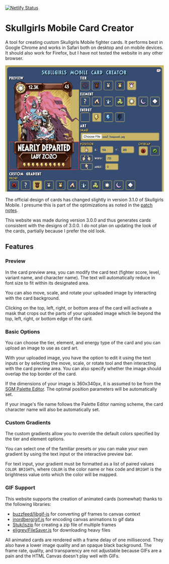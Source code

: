 [![Netlify Status](https://api.netlify.com/api/v1/badges/fbc33fd2-56be-4c65-b34d-6946840deaf1/deploy-status)](https://app.netlify.com/sites/sgmcard/deploys)

# Skullgirls Mobile Card Creator

A tool for creating custom Skullgirls Mobile fighter cards.
It performs best in Google Chrome and works in Safari both on desktop and on mobile devices.
It should also work for Firefox, but I have not tested the website in any other browser.

<img src="preview.png">

The official design of cards has changed slightly in version 3.1.0 of Skullgirls Mobile.
I presume this is part of the optimizations as noted in the [patch notes](https://forum.skullgirlsmobile.com/threads/official-3-1-update-notes-coming-soon.5246/).

This website was made during version 3.0.0 and thus generates cards consistent with the designs of 3.0.0.
I do not plan on updating the look of the cards, partially because I prefer the old look.

## Features

### Preview

In the card preview area, you can modify the card text (fighter score, level, variant name, and character name).
The text will automatically reduce in font size to fit within its designated area.

You can also move, scale, and rotate your uploaded image by interacting with the card background.

Clicking on the top, left, right, or bottom area of the card will activate a mask that crops out the parts of your uploaded image which lie beyond the top, left, right, or bottom edge of the card.

### Basic Options

You can choose the tier, element, and energy type of the card and you can upload an image to use as card art.

With your uploaded image, you have the option to edit it using the text inputs or by selecting the move, scale, or rotate tool and then interacting with the card preview area.
You can also specify whether the image should overlap the top border of the card.

If the dimensions of your image is 360x340px, it is assumed to be from the [SGM Palette Editor](https://github.com/Krazete/sgmpalette).
The optimal position parameters will be automatically set.

If your image's file name follows the Palette Editor naming scheme, the card character name will also be automatically set.

### Custom Gradients

The custom gradients allow you to override the default colors specified by the tier and element options.

You can select one of the familiar presets or you can make your own gradient by using the text input or the interactive preview bar.

For text input, your gradient must be formatted as a list of paired values `COLOR BRIGHT%`, where `COLOR` is the color name or hex code and `BRIGHT` is the brightness value onto which the color will be mapped.

### GIF Support

This website supports the creation of animated cards (somewhat) thanks to the following libraries:

* [buzzfeed/libgif-js](https://github.com/buzzfeed/libgif-js) for converting gif frames to canvas context
* [jnordberg/gif.js](https://github.com/jnordberg/gif.js) for encoding canvas animations to gif data
* [Stuk/jszip](https://github.com/Stuk/jszip) for creating a zip file of multiple frames
* [eligrey/FileSaver.js](https://github.com/eligrey/FileSaver.js) for downloading heavy files

All animated cards are rendered with a frame delay of one millisecond.
They also have a lower image quality and an opaque black background.
The frame rate, quality, and transparency are not adjustable because GIFs are a pain and the HTML Canvas doesn't play well with GIFs.

<!--
## Background Processes

### Gradient Maps

Gradient maps are applied after running them through a series of canvas-based operations.

1. Load an image, draw it in a canvas, and average the color values of each pixel to get brightness values (this formula isn't quite right, but it's good enough).
2. Load the gradient map and draw it stretched out on a 256px by 1px canvas.
3. Map the image brightness values `i` to the `i`th gradient value to get the mapped color.
4. Draw the new data to a canvas and take the `dataURL` from that canvas to use as an image `src`.

Foreground gradients are loaded from images in the [gradient](gradient) folder.

Background gradients are not loaded from images because I could not find these gradient maps in the APK.
Instead, I loaded cropped in-game screenshots as card art and repeatedly adjusted colors and percentages of the background gradient until I achieved an acceptable approximation.

### Image Transformations

The interactive image editing tools use basic distance and angle formulas to adjust the CSS properties of the uploaded image.

These operations depend on the position of initial mouse click.
To make it work on mobile devices, only the first touch input is used and is treated as a mouse input. Page scrolling and zooming is disabled when the card preview area is in use.

### Rendering

The process of rendering the card preview area into a downloadable image relies heavily on the `window.getComputedStyle` function to obtain the position, transformation, and clip path of all necessary elements.

This was difficult to understand and complete because many of these CSS properties have varying origin points; some are relative to the element, some are relative to the preview area, and some are relative to the window.
The order for applying clip paths and transformation matrices also compounded my confusion until I took an hour of hard thinking to figure it out.

I decided to add support for animated GIFs due to some memes that Budget posted in the Skullgirls Discord server. It took an entire day and mostly involved a struggle with asynchronicity and promises.
-->
